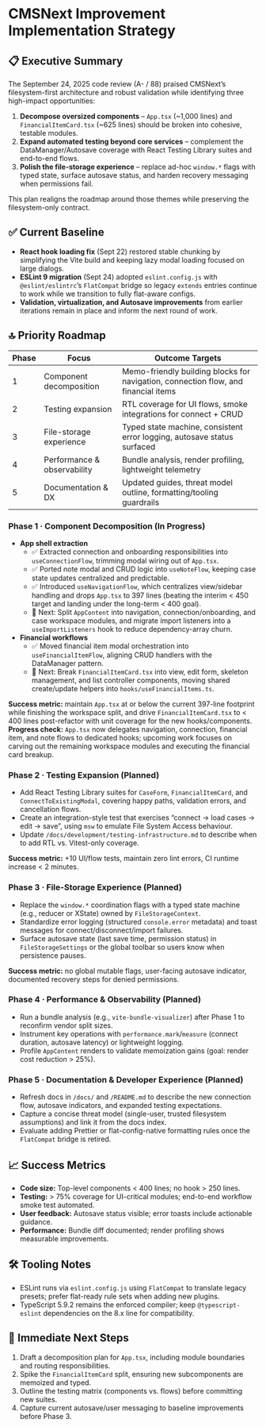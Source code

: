 # CMSNext Improvement Implementation Strategy

## 📋 Executive Summary
The September 24, 2025 code review (A- / 88) praised CMSNext’s filesystem-first architecture and robust validation while identifying three high-impact opportunities:

1. **Decompose oversized components** – `App.tsx` (~1,000 lines) and `FinancialItemCard.tsx` (~625 lines) should be broken into cohesive, testable modules.
2. **Expand automated testing beyond core services** – complement the DataManager/Autosave coverage with React Testing Library suites and end-to-end flows.
3. **Polish the file-storage experience** – replace ad-hoc `window.*` flags with typed state, surface autosave status, and harden recovery messaging when permissions fail.

This plan realigns the roadmap around those themes while preserving the filesystem-only contract.

## ✅ Current Baseline
- **React hook loading fix** (Sept 22) restored stable chunking by simplifying the Vite build and keeping lazy modal loading focused on large dialogs.
- **ESLint 9 migration** (Sept 24) adopted `eslint.config.js` with `@eslint/eslintrc`’s `FlatCompat` bridge so legacy `extends` entries continue to work while we transition to fully flat-aware configs.
- **Validation, virtualization, and Autosave improvements** from earlier iterations remain in place and inform the next round of work.

## 🔝 Priority Roadmap
| Phase | Focus | Outcome Targets |
|-------|-------|-----------------|
| 1 | Component decomposition | Memo-friendly building blocks for navigation, connection flow, and financial items |
| 2 | Testing expansion | RTL coverage for UI flows, smoke integrations for connect + CRUD |
| 3 | File-storage experience | Typed state machine, consistent error logging, autosave status surfaced |
| 4 | Performance & observability | Bundle analysis, render profiling, lightweight telemetry |
| 5 | Documentation & DX | Updated guides, threat model outline, formatting/tooling guardrails |

### Phase 1 · Component Decomposition (In Progress)
- **App shell extraction**
  - ✅ Extracted connection and onboarding responsibilities into `useConnectionFlow`, trimming modal wiring out of `App.tsx`.
  - ✅ Ported note modal and CRUD logic into `useNoteFlow`, keeping case state updates centralized and predictable.
  - ✅ Introduced `useNavigationFlow`, which centralizes view/sidebar handling and drops `App.tsx` to 397 lines (beating the interim < 450 target and landing under the long-term < 400 goal).
  - 🔄 Next: Split `AppContent` into navigation, connection/onboarding, and case workspace modules, and migrate import listeners into a `useImportListeners` hook to reduce dependency-array churn.
- **Financial workflows**
  - ✅ Moved financial item modal orchestration into `useFinancialItemFlow`, aligning CRUD handlers with the DataManager pattern.
  - 🔄 Next: Break `FinancialItemCard.tsx` into view, edit form, skeleton management, and list controller components, moving shared create/update helpers into `hooks/useFinancialItems.ts`.

**Success metric:** maintain `App.tsx` at or below the current 397-line footprint while finishing the workspace split, and drive `FinancialItemCard.tsx` to < 400 lines post-refactor with unit coverage for the new hooks/components.
**Progress check:** `App.tsx` now delegates navigation, connection, financial item, and note flows to dedicated hooks; upcoming work focuses on carving out the remaining workspace modules and executing the financial card breakup.

### Phase 2 · Testing Expansion (Planned)
- Add React Testing Library suites for `CaseForm`, `FinancialItemCard`, and `ConnectToExistingModal`, covering happy paths, validation errors, and cancellation flows.
- Create an integration-style test that exercises “connect → load cases → edit → save”, using `msw` to emulate File System Access behaviour.
- Update `/docs/development/testing-infrastructure.md` to describe when to add RTL vs. Vitest-only coverage.

**Success metric:** +10 UI/flow tests, maintain zero lint errors, CI runtime increase < 2 minutes.

### Phase 3 · File-Storage Experience (Planned)
- Replace the `window.*` coordination flags with a typed state machine (e.g., reducer or XState) owned by `FileStorageContext`.
- Standardize error logging (structured `console.error` metadata) and toast messages for connect/disconnect/import failures.
- Surface autosave state (last save time, permission status) in `FileStorageSettings` or the global toolbar so users know when persistence pauses.

**Success metric:** no global mutable flags, user-facing autosave indicator, documented recovery steps for denied permissions.

### Phase 4 · Performance & Observability (Planned)
- Run a bundle analysis (e.g., `vite-bundle-visualizer`) after Phase 1 to reconfirm vendor split sizes.
- Instrument key operations with `performance.mark`/`measure` (connect duration, autosave latency) or lightweight logging.
- Profile `AppContent` renders to validate memoization gains (goal: render cost reduction > 25%).

### Phase 5 · Documentation & Developer Experience (Planned)
- Refresh docs in `/docs/` and `/README.md` to describe the new connection flow, autosave indicators, and expanded testing expectations.
- Capture a concise threat model (single-user, trusted filesystem assumptions) and link it from the docs index.
- Evaluate adding Prettier or flat-config-native formatting rules once the `FlatCompat` bridge is retired.

## 📈 Success Metrics
- **Code size:** Top-level components < 400 lines; no hook > 250 lines.
- **Testing:** > 75% coverage for UI-critical modules; end-to-end workflow smoke test automated.
- **User feedback:** Autosave status visible; error toasts include actionable guidance.
- **Performance:** Bundle diff documented; render profiling shows measurable improvements.

## 🛠 Tooling Notes
- ESLint runs via `eslint.config.js` using `FlatCompat` to translate legacy presets; prefer flat-ready rule sets when adding new plugins.
- TypeScript 5.9.2 remains the enforced compiler; keep `@typescript-eslint` dependencies on the 8.x line for compatibility.

## 🚀 Immediate Next Steps
1. Draft a decomposition plan for `App.tsx`, including module boundaries and routing responsibilities.
2. Spike the `FinancialItemCard` split, ensuring new subcomponents are memoized and typed.
3. Outline the testing matrix (components vs. flows) before committing new suites.
4. Capture current autosave/user messaging to baseline improvements before Phase 3.